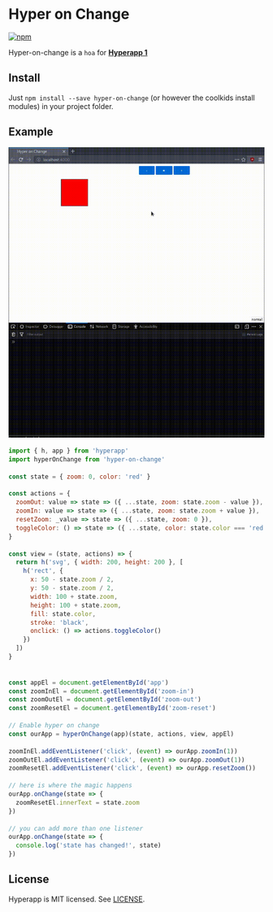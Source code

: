 # Hyper on Change

[![npm](https://img.shields.io/npm/v/hyper-on-change.svg)](https://www.npmjs.org/package/hyper-on-change)

Hyper-on-change is a `hoa` for [**Hyperapp 1**](https://github.com/jorgebucaran/hyperapp)

## Install
Just `npm install --save hyper-on-change` (or however the coolkids install modules) in your project folder.

## Example
![example gif](https://github.com/dynn/hyper-on-change/raw/master/example.gif "Example gif")
```js
import { h, app } from 'hyperapp'
import hyperOnChange from 'hyper-on-change'

const state = { zoom: 0, color: 'red' }

const actions = {
  zoomOut: value => state => ({ ...state, zoom: state.zoom - value }),
  zoomIn: value => state => ({ ...state, zoom: state.zoom + value }),
  resetZoom: _value => state => ({ ...state, zoom: 0 }),
  toggleColor: () => state => ({ ...state, color: state.color === 'red' ? 'blue' : 'red' })
}

const view = (state, actions) => {
  return h('svg', { width: 200, height: 200 }, [
    h('rect', {
      x: 50 - state.zoom / 2,
      y: 50 - state.zoom / 2,
      width: 100 + state.zoom,
      height: 100 + state.zoom,
      fill: state.color,
      stroke: 'black',
      onclick: () => actions.toggleColor()
    })
  ])
}


const appEl = document.getElementById('app')
const zoomInEl = document.getElementById('zoom-in')
const zoomOutEl = document.getElementById('zoom-out')
const zoomResetEl = document.getElementById('zoom-reset')

// Enable hyper on change
const ourApp = hyperOnChange(app)(state, actions, view, appEl)

zoomInEl.addEventListener('click', (event) => ourApp.zoomIn(1))
zoomOutEl.addEventListener('click', (event) => ourApp.zoomOut(1))
zoomResetEl.addEventListener('click', (event) => ourApp.resetZoom())

// here is where the magic happens
ourApp.onChange(state => {
  zoomResetEl.innerText = state.zoom 
})

// you can add more than one listener
ourApp.onChange(state => {
  console.log('state has changed!', state)
})

```

## License

Hyperapp is MIT licensed. See [LICENSE](LICENSE.md).

